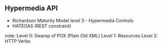 ##  Hypermedia API

* Richardson Maturity Model level 3 - Hypermedia Controls
* HATEOAS (REST constraint)

note:
Level 0: Swamp of POX (Plain Old XML)
Level 1: Resources
Level 2: HTTP Verbs
